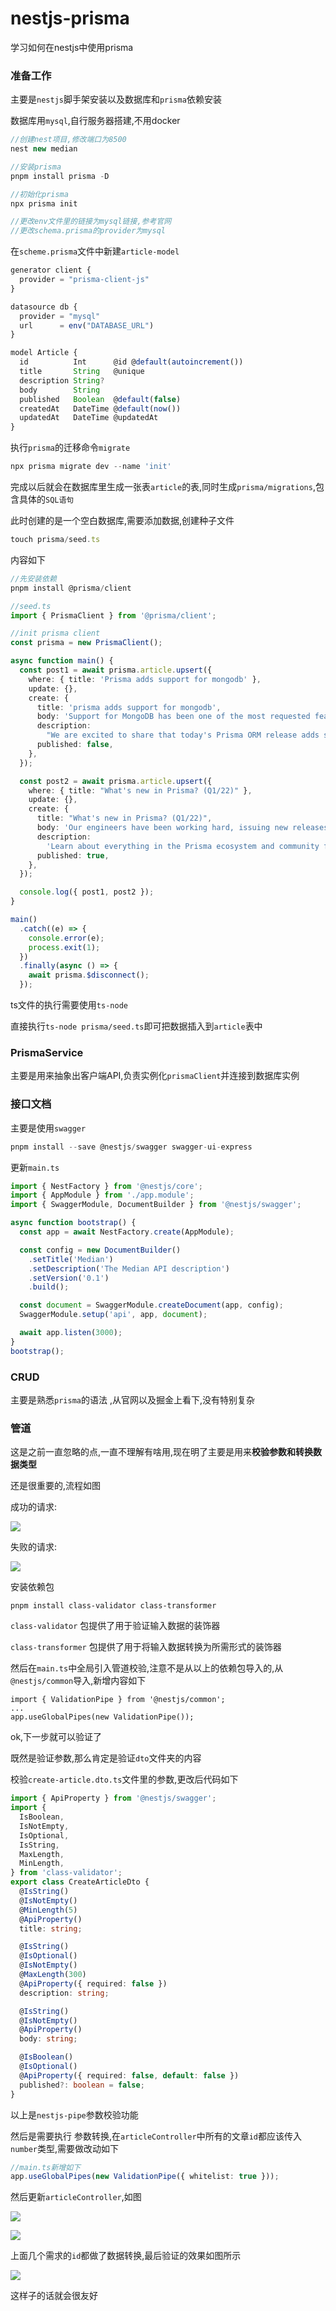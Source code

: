 # nestjs-prisma
学习如何在nestjs中使用prisma

### 准备工作

主要是`nestjs`脚手架安装以及数据库和`prisma`依赖安装

数据库用`mysql`,自行服务器搭建,不用docker

```typescript
//创建nest项目,修改端口为8500
nest new median

//安装prisma
pnpm install prisma -D

//初始化prisma
npx prisma init

//更改env文件里的链接为mysql链接,参考官网
//更改schema.prisma的provider为mysql
```

在`scheme.prisma`文件中新建`article-model`

```typescript
generator client {
  provider = "prisma-client-js"
}

datasource db {
  provider = "mysql"
  url      = env("DATABASE_URL")
}

model Article {
  id          Int      @id @default(autoincrement())
  title       String   @unique
  description String?
  body        String
  published   Boolean  @default(false)
  createdAt   DateTime @default(now())
  updatedAt   DateTime @updatedAt
}
```

执行`prisma`的迁移命令`migrate`

```typescript
npx prisma migrate dev --name 'init' 
```

完成以后就会在数据库里生成一张表`article`的表,同时生成`prisma/migrations`,包含具体的`SQL语句`

此时创建的是一个空白数据库,需要添加数据,创建种子文件

```typescript
touch prisma/seed.ts
```

内容如下

```typescript
//先安装依赖
pnpm install @prisma/client

//seed.ts
import { PrismaClient } from '@prisma/client';

//init prisma client
const prisma = new PrismaClient();

async function main() {
  const post1 = await prisma.article.upsert({
    where: { title: 'Prisma adds support for mongodb' },
    update: {},
    create: {
      title: 'prisma adds support for mongodb',
      body: 'Support for MongoDB has been one of the most requested features since the initial release of...',
      description:
        "We are excited to share that today's Prisma ORM release adds stable support for MongoDB!",
      published: false,
    },
  });

  const post2 = await prisma.article.upsert({
    where: { title: "What's new in Prisma? (Q1/22)" },
    update: {},
    create: {
      title: "What's new in Prisma? (Q1/22)",
      body: 'Our engineers have been working hard, issuing new releases with many improvements...',
      description:
        'Learn about everything in the Prisma ecosystem and community from January to March 2022.',
      published: true,
    },
  });

  console.log({ post1, post2 });
}

main()
  .catch((e) => {
    console.error(e);
    process.exit(1);
  })
  .finally(async () => {
    await prisma.$disconnect();
  });
```

ts文件的执行需要使用`ts-node`

直接执行`ts-node prisma/seed.ts`即可把数据插入到`article`表中



### PrismaService

主要是用来抽象出客户端API,负责实例化`prismaClient`并连接到数据库实例



### 接口文档

主要是使用`swagger`

```typescript
pnpm install --save @nestjs/swagger swagger-ui-express
```

更新`main.ts`

```typescript
import { NestFactory } from '@nestjs/core';
import { AppModule } from './app.module';
import { SwaggerModule, DocumentBuilder } from '@nestjs/swagger';

async function bootstrap() {
  const app = await NestFactory.create(AppModule);

  const config = new DocumentBuilder()
    .setTitle('Median')
    .setDescription('The Median API description')
    .setVersion('0.1')
    .build();

  const document = SwaggerModule.createDocument(app, config);
  SwaggerModule.setup('api', app, document);

  await app.listen(3000);
}
bootstrap();
```

### CRUD

主要是熟悉`prisma`的语法 ,从官网以及掘金上看下,没有特别复杂



### 管道

这是之前一直忽略的点,一直不理解有啥用,现在明了主要是用来**校验参数和转换数据类型**

还是很重要的,流程如图

成功的请求:

![](https://cdn.jsdelivr.net/gh/ztao0916/image@main/img/202403091214450.png)

失败的请求:

![](https://cdn.jsdelivr.net/gh/ztao0916/image@main/img/202403091215235.png)

安装依赖包

```
pnpm install class-validator class-transformer
```

`class-validator` 包提供了用于验证输入数据的装饰器

`class-transformer` 包提供了用于将输入数据转换为所需形式的装饰器



然后在`main.ts`中全局引入管道校验,注意不是从以上的依赖包导入的,从`@nestjs/common`导入,新增内容如下

```
import { ValidationPipe } from '@nestjs/common';
...
app.useGlobalPipes(new ValidationPipe());
```

ok,下一步就可以验证了

既然是验证参数,那么肯定是验证`dto`文件夹的内容

校验`create-article.dto.ts`文件里的参数,更改后代码如下

```typescript
import { ApiProperty } from '@nestjs/swagger';
import {
  IsBoolean,
  IsNotEmpty,
  IsOptional,
  IsString,
  MaxLength,
  MinLength,
} from 'class-validator';
export class CreateArticleDto {
  @IsString()
  @IsNotEmpty()
  @MinLength(5)
  @ApiProperty()
  title: string;

  @IsString()
  @IsOptional()
  @IsNotEmpty()
  @MaxLength(300)
  @ApiProperty({ required: false })
  description: string;

  @IsString()
  @IsNotEmpty()
  @ApiProperty()
  body: string;

  @IsBoolean()
  @IsOptional()
  @ApiProperty({ required: false, default: false })
  published?: boolean = false;
}
```

以上是`nestjs-pipe`参数校验功能



然后是需要执行 参数转换,在`articleController`中所有的文章`id`都应该传入`number`类型,需要做改动如下

```typescript
//main.ts新增如下
app.useGlobalPipes(new ValidationPipe({ whitelist: true }));
```

然后更新`articleController`,如图

![](https://cdn.jsdelivr.net/gh/ztao0916/image@main/img/202403102112257.png)

![](https://cdn.jsdelivr.net/gh/ztao0916/image@main/img/202403102113041.png)

上面几个需求的`id`都做了数据转换,最后验证的效果如图所示

![](https://cdn.jsdelivr.net/gh/ztao0916/image@main/img/202403102115067.png)

这样子的话就会很友好

